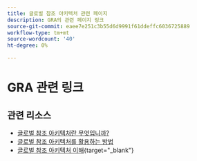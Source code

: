```yaml
---
title: 글로벌 참조 아키텍처 관련 페이지
description: GRA의 관련 페이지 링크
source-git-commit: eaee7e251c3b55d6d9991f61ddeffc6036725889
workflow-type: tm+mt
source-wordcount: '40'
ht-degree: 0%

---
```


# GRA 관련 링크

## 관련 리소스

* [글로벌 참조 아키텍처란 무엇입니까?](../global-reference-architecture/what-is-global-reference-architecture.md)
* [글로벌 참조 아키텍처를 활용하는 방법](../api-mesh/installing-aio-mesh-plugin.md)
* [글로벌 참조 아키텍처 이해](https://experienceleague.adobe.com/docs/commerce-operations/implementation-playbook/architecture/global-reference-architecture/overview.html){target="_blank"}
